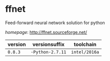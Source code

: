 # ffnet

Feed-forward neural network solution for python

*homepage*: <http://ffnet.sourceforge.net/>

version | versionsuffix | toolchain
--------|---------------|----------
``0.8.3`` | ``-Python-2.7.11`` | ``intel/2016a``
